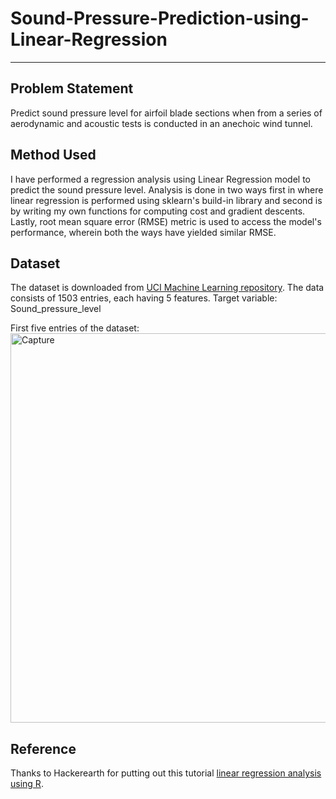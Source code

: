 # Sound-Pressure-Prediction-using-Linear-Regression

---

## Problem Statement

Predict sound pressure level for airfoil blade sections when  from a series of aerodynamic and acoustic tests is conducted in an anechoic wind tunnel. 

## Method Used

I have performed a regression analysis using Linear Regression model to predict the sound pressure level. Analysis is done in two ways first in where linear regression is performed using sklearn's build-in library and second is by writing my own functions for computing cost and gradient descents. Lastly, root mean square error (RMSE) metric is used to access the model's performance, wherein both the ways have yielded similar RMSE.  


## Dataset

The dataset is downloaded from [UCI Machine Learning repository](https://archive.ics.uci.edu/ml/datasets/Airfoil+Self-Noise). 
The data consists of 1503 entries, each having 5 features.  Target variable: Sound_pressure_level 

First five entries of the dataset:
<img width="623" alt="Capture" src="https://user-images.githubusercontent.com/30569154/123829819-62850e00-d920-11eb-8504-b93f25997637.PNG">


## Reference

Thanks to Hackerearth for putting out this tutorial [linear regression analysis using R](https://www.hackerearth.com/practice/machine-learning/machine-learning-algorithms/beginners-guide-regression-analysis-plot-interpretations/tutorial/).

